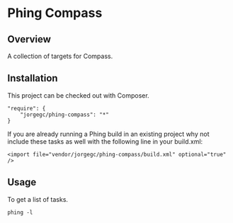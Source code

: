 Phing Compass
=============

## Overview

A collection of targets for Compass.

## Installation

This project can be checked out with Composer.

```
"require": {
    "jorgegc/phing-compass": "*"
}
```

If you are already running a Phing build in an existing project why not
include these tasks as well with the following line in your build.xml:

```
<import file="vendor/jorgegc/phing-compass/build.xml" optional="true" />
```

## Usage

To get a list of tasks.

```
phing -l
```
